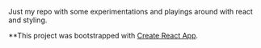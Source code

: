 Just my repo with some experimentations and playings around with react and styling.



**This project was bootstrapped with [Create React App](https://github.com/facebook/create-react-app).

